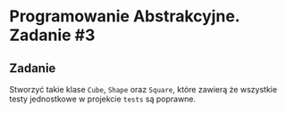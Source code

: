 # Programowanie Abstrakcyjne. Zadanie #3

## Zadanie

Stworzyć takie klase `Cube`, `Shape` oraz `Square`, które zawierą że wszystkie testy jednostkowe w projekcie `tests` są poprawne.
